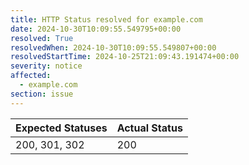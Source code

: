 ```yaml
---
title: HTTP Status resolved for example.com
date: 2024-10-30T10:09:55.549795+00:00
resolved: True
resolvedWhen: 2024-10-30T10:09:55.549807+00:00
resolvedStartTime: 2024-10-25T21:09:43.191474+00:00
severity: notice
affected:
  - example.com
section: issue
---
```


| Expected Statuses | Actual Status  |
|-------------------|----------------|
| 200, 301, 302 | 200 |
